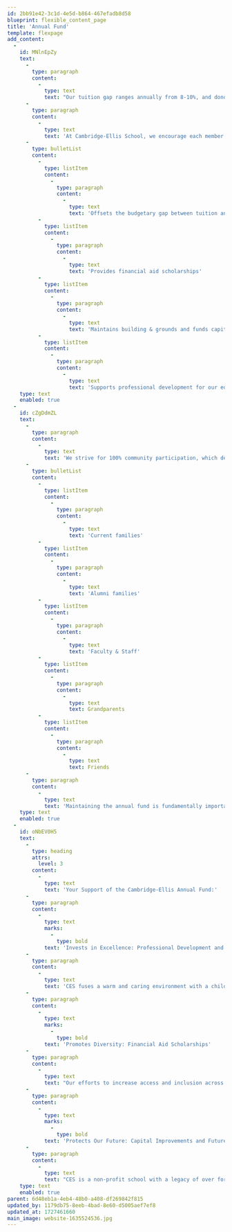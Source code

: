 ```yaml
---
id: 2bb91e42-3c1d-4e5d-b864-467efadb8d58
blueprint: flexible_content_page
title: 'Annual Fund'
template: flexpage
add_content:
  -
    id: MNlnEpZy
    text:
      -
        type: paragraph
        content:
          -
            type: text
            text: "Our tuition gap ranges annually from 8-10%, and donor contributions are crucial to meeting the school’s budgetary goals. Our goal is to get 100% participation in the Annual Fund from our board members, parent community, faculty, and staff every year, with additional support from alumni families, grandparents, and friends.\_ Donations can range from $1 to $20,000."
      -
        type: paragraph
        content:
          -
            type: text
            text: 'At Cambridge-Ellis School, we encourage each member of the community to contribute to our annual fund goals. The Annual Fund supports general operations in the following ways:'
      -
        type: bulletList
        content:
          -
            type: listItem
            content:
              -
                type: paragraph
                content:
                  -
                    type: text
                    text: 'Offsets the budgetary gap between tuition and school expenses'
          -
            type: listItem
            content:
              -
                type: paragraph
                content:
                  -
                    type: text
                    text: 'Provides financial aid scholarships'
          -
            type: listItem
            content:
              -
                type: paragraph
                content:
                  -
                    type: text
                    text: 'Maintains building & grounds and funds capital improvements'
          -
            type: listItem
            content:
              -
                type: paragraph
                content:
                  -
                    type: text
                    text: 'Supports professional development for our educators'
    type: text
    enabled: true
  -
    id: cZgDdmZL
    text:
      -
        type: paragraph
        content:
          -
            type: text
            text: 'We strive for 100% community participation, which demonstrates the strength of community in our constituents and provides a solid base for furthering our fundraising opportunities. Our annual giving is made up of a collective group that includes:'
      -
        type: bulletList
        content:
          -
            type: listItem
            content:
              -
                type: paragraph
                content:
                  -
                    type: text
                    text: 'Current families'
          -
            type: listItem
            content:
              -
                type: paragraph
                content:
                  -
                    type: text
                    text: 'Alumni families'
          -
            type: listItem
            content:
              -
                type: paragraph
                content:
                  -
                    type: text
                    text: 'Faculty & Staff'
          -
            type: listItem
            content:
              -
                type: paragraph
                content:
                  -
                    type: text
                    text: Grandparents
          -
            type: listItem
            content:
              -
                type: paragraph
                content:
                  -
                    type: text
                    text: Friends
      -
        type: paragraph
        content:
          -
            type: text
            text: 'Maintaining the annual fund is fundamentally important to Cambridge-Ellis and the high community participation rate illustrates the wonderful community support for the school. '
    type: text
    enabled: true
  -
    id: oNbEV0H5
    text:
      -
        type: heading
        attrs:
          level: 3
        content:
          -
            type: text
            text: 'Your Support of the Cambridge-Ellis Annual Fund:'
      -
        type: paragraph
        content:
          -
            type: text
            marks:
              -
                type: bold
            text: 'Invests in Excellence: Professional Development and Enrichment'
      -
        type: paragraph
        content:
          -
            type: text
            text: 'CES fuses a warm and caring environment with a child-focused curriculum. Teacher quality is a key driver of student success. The school provides time away from the classroom and funding for our educators to attend and present at national conferences on early childhood education.'
      -
        type: paragraph
        content:
          -
            type: text
            marks:
              -
                type: bold
            text: 'Promotes Diversity: Financial Aid Scholarships'
      -
        type: paragraph
        content:
          -
            type: text
            text: "Our efforts to increase access and inclusion across the CES community means ensuring financial aid support for socioeconomically diverse families. Our financial aid offerings increased by 22% over the last five years thanks to CES Annual Fund supporters and donations.\_"
      -
        type: paragraph
        content:
          -
            type: text
            marks:
              -
                type: bold
            text: 'Protects Our Future: Capital Improvements and Future Fiscal Health'
      -
        type: paragraph
        content:
          -
            type: text
            text: "CES is a non-profit school with a legacy of over forty years of providing exceptional education and care to our children. Through the years, active Board and parent involvement has included fundraising initiatives that enabled our school to persevere through challenging times. Our children enjoy the benefits of past philanthropic efforts every day: Donations from past families have allowed us to make substantial building updates, from installing modern HVAC equipment\_ to adding new energy efficient windows on the second floor. \_In the summer of 2024, we built a completely new design for our toddler playground area and made repairs to our large playground space which is a rarity for a school in urban Cambridge.\_"
    type: text
    enabled: true
parent: 6d48eb1a-4eb4-48b0-a408-df269842f815
updated_by: 1179db75-8eeb-4bad-8e60-d5005aef7ef8
updated_at: 1727461660
main_image: website-1635524536.jpg
---
```

